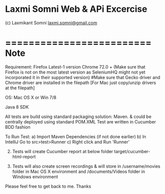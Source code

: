 # Laxmi Somni Web & APi Excercise

(c) Laxmikant Somni
laxmi.somni@gmail.com

=========================
Note
=========================
Requirement:
Firefox Latest-1 version
Chrome 72.0 +
(Make sure that Firefox is not on the most latest version as SeleniumHQ might not yet incorporated it in their supported version)
#Make sure that Gecko driver and Chrome driver are installed in the filepath
[For Mac just copy/unzip drivers at the filepath]

OS: Mac OS X
or Win 7/8

Java 8 SDK


All tests are build using standard packaging solution: Maven.
& could be centrally deployed using standard POM.XML
Test are written in Cucumber BDD fashion

To Run Test:
a) Import Maven Dependencies (if not done earlier)
b) In IntelliJ Go to src>test>Runner
c) Right click and Run 'Runner'

2. Tests will create Cucumber report at below folder
target/cucumber-html-report

3. Tests will also create screen recordings & will store in
/username/movies folder in Mac OS X environment
and
/documents/Videos folder in Windows environment

Please feel free to get back to me.
Thanks




